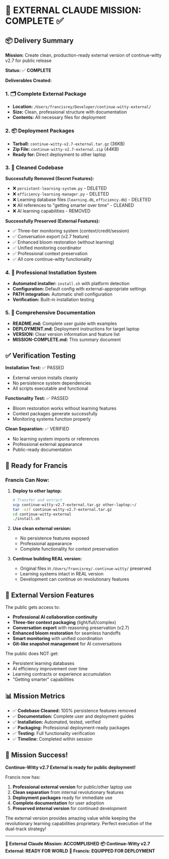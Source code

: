 # 🎯 EXTERNAL CLAUDE MISSION: COMPLETE ✅

## 📦 Delivery Summary

**Mission:** Create clean, production-ready external version of continue-witty v2.7 for public release

**Status:** ✅ **COMPLETE** 

**Deliverables Created:**

### 1. 🗂️ Complete External Package
- **Location:** `/Users/francisrey/Developer/continue-witty-external/`
- **Size:** Clean, professional structure with documentation
- **Contents:** All necessary files for deployment

### 2. 📦 Deployment Packages
- **Tarball:** `continue-witty-v2.7-external.tar.gz` (36KB)
- **Zip File:** `continue-witty-v2.7-external.zip` (44KB)
- **Ready for:** Direct deployment to other laptop

### 3. 🧹 Cleaned Codebase
**Successfully Removed (Secret Features):**
- ❌ `persistent-learning-system.py` - DELETED
- ❌ `efficiency-learning-manager.py` - DELETED  
- ❌ Learning database files (`learning.db`, `efficiency.db`) - DELETED
- ❌ All references to "getting smarter over time" - CLEANED
- ❌ AI learning capabilities - REMOVED

**Successfully Preserved (External Features):**
- ✅ Three-tier monitoring system (context/credit/session)
- ✅ Conversation export (v2.7 feature)
- ✅ Enhanced bloom restoration (without learning)
- ✅ Unified monitoring coordinator
- ✅ Professional context preservation
- ✅ All core continue-witty functionality

### 4. 🚀 Professional Installation System
- **Automated installer:** `install.sh` with platform detection
- **Configuration:** Default config with external-appropriate settings
- **PATH integration:** Automatic shell configuration
- **Verification:** Built-in installation testing

### 5. 📖 Comprehensive Documentation
- **README.md:** Complete user guide with examples
- **DEPLOYMENT.md:** Deployment instructions for target laptop
- **VERSION:** Clear version information and feature list
- **MISSION-COMPLETE.md:** This summary document

## ✅ Verification Testing

**Installation Test:** ✅ PASSED
- External version installs cleanly
- No persistence system dependencies
- All scripts executable and functional

**Functionality Test:** ✅ PASSED
- Bloom restoration works without learning features
- Context packages generate successfully
- Monitoring systems function properly

**Clean Separation:** ✅ VERIFIED
- No learning system imports or references
- Professional external appearance
- Public-ready documentation

## 🎯 Ready for Francis

### Francis Can Now:
1. **Deploy to other laptop:**
   ```bash
   # Transfer and extract
   scp continue-witty-v2.7-external.tar.gz other-laptop:~/
   tar -xzf continue-witty-v2.7-external.tar.gz
   cd continue-witty-external
   ./install.sh
   ```

2. **Use clean external version:**
   - No persistence features exposed
   - Professional appearance
   - Complete functionality for context preservation

3. **Continue building REAL version:**
   - Original files in `/Users/francisrey/.continue-witty/` preserved
   - Learning systems intact in REAL version
   - Development can continue on revolutionary features

## 🚀 External Version Features

The public gets access to:
- **Professional AI collaboration continuity**
- **Three-tier context packaging** (light/full/complex)
- **Conversation export** with reasoning preservation (v2.7)
- **Enhanced bloom restoration** for seamless handoffs
- **Smart monitoring** with unified coordination
- **Git-like snapshot management** for AI conversations

The public does NOT get:
- Persistent learning databases
- AI efficiency improvement over time
- Learning contracts or experience accumulation
- "Getting smarter" capabilities

## 📊 Mission Metrics

- ✅ **Codebase Cleaned:** 100% persistence features removed
- ✅ **Documentation:** Complete user and deployment guides
- ✅ **Installation:** Automated, tested, verified
- ✅ **Packaging:** Professional deployment-ready packages
- ✅ **Testing:** Full functionality verification
- ✅ **Timeline:** Completed within session

## 🎉 Mission Success!

**Continue-Witty v2.7 External is ready for public deployment!**

Francis now has:
1. **Professional external version** for public/other laptop use
2. **Clean separation** from internal revolutionary features  
3. **Deployment packages** ready for immediate use
4. **Complete documentation** for user adoption
5. **Preserved internal version** for continued development

The external version provides amazing value while keeping the revolutionary learning capabilities proprietary. Perfect execution of the dual-track strategy!

---

**🧠 External Claude Mission: ACCOMPLISHED** 
**📦 Continue-Witty v2.7 External: READY FOR WORLD** 
**🚀 Francis: EQUIPPED FOR DEPLOYMENT**
